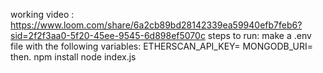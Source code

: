 working video : https://www.loom.com/share/6a2cb89bd28142339ea59940efb7feb6?sid=2f2f3aa0-5f20-45ee-9545-6d898ef5070c
steps to run:
make a .env file with the following variables:
ETHERSCAN_API_KEY=
MONGODB_URI=
then.
npm install
node index.js
